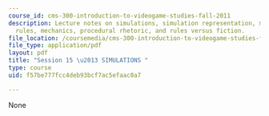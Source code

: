```yaml
---
course_id: cms-300-introduction-to-videogame-studies-fall-2011
description: Lecture notes on simulations, simulation representation, manipulation
  rules, mechanics, procedural rhetoric, and rules versus fiction.
file_location: /coursemedia/cms-300-introduction-to-videogame-studies-fall-2011/f57be777fcc4deb93bcf7ac5efaac0a7_MITCMS_300F11_session_15_a.pdf
file_type: application/pdf
layout: pdf
title: "Session 15 \u2013 SIMULATIONS "
type: course
uid: f57be777fcc4deb93bcf7ac5efaac0a7

---
```

None